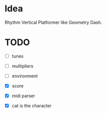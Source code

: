# Idea

Rhythm Vertical Platformer like Geometry Dash.

# TODO

- [ ] tunes
- [ ] multipliers
- [ ] environment

- [x] score
- [x] midi parser
- [x] cat is the character
